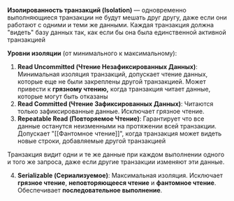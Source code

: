 **Изолированность транзакций (Isolation)** — одновременно выполняющиеся транзакции не будут мешать друг другу, даже если они работают с одними и теми же данными. Каждая транзакция должна "видеть" базу данных так, как если бы она была единственной активной транзакцией

**Уровни изоляции** (от минимального к максимальному):

1. **Read Uncommitted (Чтение Незафиксированных Данных)**: Минимальная изоляция транзакций, допускает чтение данных, которые еще не были закреплены другой транзакцией. Может привести к **грязному чтению,** когда транзакция читает данные, которые могут быть отказаны
2. **Read Committed (Чтение Зафиксированных Данных)**: Читаются только зафиксированные данные. Исключает грязное чтение.
3. **Repeatable Read (Повторяемое Чтение)**: Гарантирует что все данные останутся неизменными на протяжении всей транзакции. Допускает "[[Фантомное чтение]]", когда транзакция может видеть новые строки, добавляемые другой транзакцией

Транзакция видит одни и те же данные при каждом выполнении одного и того же запроса, даже если другие транзакции изменяют эти данные.

4. **Serializable (Сериализуемое)**: Максимальная изоляция. Исключает **грязное чтение**, **неповторяющееся чтение** и **фантомное чтение**. Обеспечивает **последовательное выполнение**.